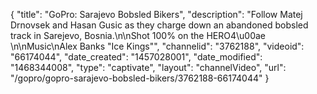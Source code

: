 {
    "title": "GoPro: Sarajevo Bobsled Bikers",
    "description": "Follow Matej Drnovsek and Hasan Gusic as they charge down an abandoned bobsled track in Sarejevo, Bosnia.\n\nShot 100% on the HERO4\u00ae \n\nMusic\nAlex Banks \"Ice Kings\"",
    "channelid": "3762188",
    "videoid": "66174044",
    "date_created": "1457028001",
    "date_modified": "1468344008",
    "type": "captivate",
    "layout": "channelVideo",
    "url": "\/gopro\/gopro-sarajevo-bobsled-bikers\/3762188-66174044"
}